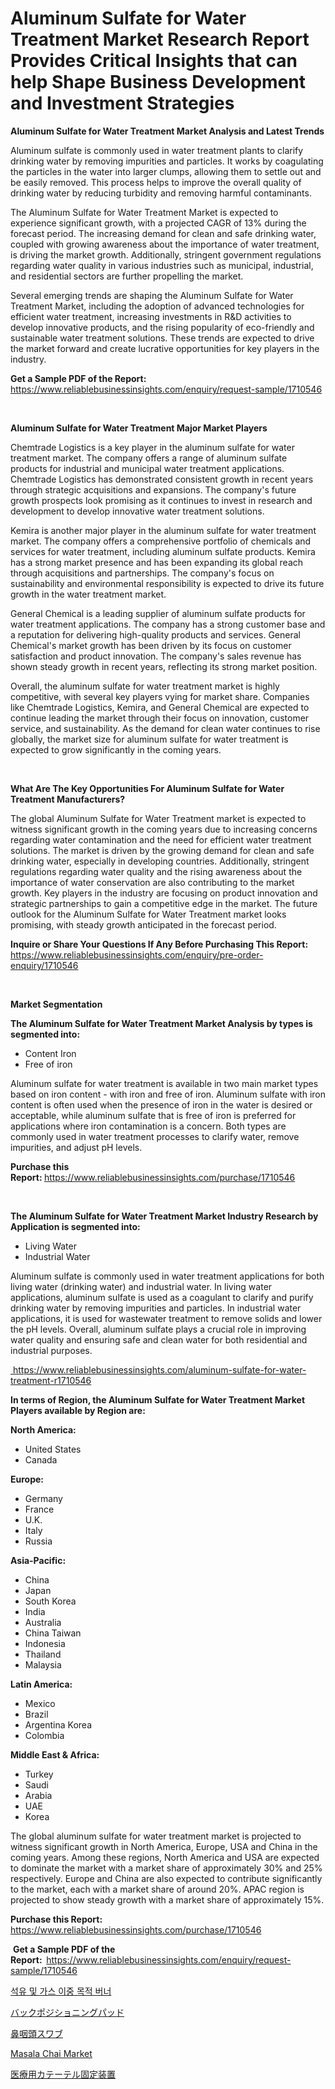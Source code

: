 <p><h1>Aluminum Sulfate for Water Treatment Market Research Report Provides Critical Insights that can help Shape Business Development and Investment Strategies</h1></p><p><strong>Aluminum Sulfate for Water Treatment Market Analysis and Latest Trends</strong></p>
<p><p>Aluminum sulfate is commonly used in water treatment plants to clarify drinking water by removing impurities and particles. It works by coagulating the particles in the water into larger clumps, allowing them to settle out and be easily removed. This process helps to improve the overall quality of drinking water by reducing turbidity and removing harmful contaminants.</p><p>The Aluminum Sulfate for Water Treatment Market is expected to experience significant growth, with a projected CAGR of 13% during the forecast period. The increasing demand for clean and safe drinking water, coupled with growing awareness about the importance of water treatment, is driving the market growth. Additionally, stringent government regulations regarding water quality in various industries such as municipal, industrial, and residential sectors are further propelling the market.</p><p>Several emerging trends are shaping the Aluminum Sulfate for Water Treatment Market, including the adoption of advanced technologies for efficient water treatment, increasing investments in R&D activities to develop innovative products, and the rising popularity of eco-friendly and sustainable water treatment solutions. These trends are expected to drive the market forward and create lucrative opportunities for key players in the industry.</p></p>
<p><strong>Get a Sample PDF of the Report:&nbsp;</strong> <a href="https://www.reliablebusinessinsights.com/enquiry/request-sample/1710546">https://www.reliablebusinessinsights.com/enquiry/request-sample/1710546</a></p>
<p>&nbsp;</p>
<p><strong>Aluminum Sulfate for Water Treatment Major Market Players</strong></p>
<p><p>Chemtrade Logistics is a key player in the aluminum sulfate for water treatment market. The company offers a range of aluminum sulfate products for industrial and municipal water treatment applications. Chemtrade Logistics has demonstrated consistent growth in recent years through strategic acquisitions and expansions. The company's future growth prospects look promising as it continues to invest in research and development to develop innovative water treatment solutions.</p><p>Kemira is another major player in the aluminum sulfate for water treatment market. The company offers a comprehensive portfolio of chemicals and services for water treatment, including aluminum sulfate products. Kemira has a strong market presence and has been expanding its global reach through acquisitions and partnerships. The company's focus on sustainability and environmental responsibility is expected to drive its future growth in the water treatment market.</p><p>General Chemical is a leading supplier of aluminum sulfate products for water treatment applications. The company has a strong customer base and a reputation for delivering high-quality products and services. General Chemical's market growth has been driven by its focus on customer satisfaction and product innovation. The company's sales revenue has shown steady growth in recent years, reflecting its strong market position.</p><p>Overall, the aluminum sulfate for water treatment market is highly competitive, with several key players vying for market share. Companies like Chemtrade Logistics, Kemira, and General Chemical are expected to continue leading the market through their focus on innovation, customer service, and sustainability. As the demand for clean water continues to rise globally, the market size for aluminum sulfate for water treatment is expected to grow significantly in the coming years.</p></p>
<p>&nbsp;</p>
<p><strong>What Are The Key Opportunities For Aluminum Sulfate for Water Treatment Manufacturers?</strong></p>
<p><p>The global Aluminum Sulfate for Water Treatment market is expected to witness significant growth in the coming years due to increasing concerns regarding water contamination and the need for efficient water treatment solutions. The market is driven by the growing demand for clean and safe drinking water, especially in developing countries. Additionally, stringent regulations regarding water quality and the rising awareness about the importance of water conservation are also contributing to the market growth. Key players in the industry are focusing on product innovation and strategic partnerships to gain a competitive edge in the market. The future outlook for the Aluminum Sulfate for Water Treatment market looks promising, with steady growth anticipated in the forecast period.</p></p>
<p><strong>Inquire or Share Your Questions If Any Before Purchasing This Report:</strong> <a href="https://www.reliablebusinessinsights.com/enquiry/pre-order-enquiry/1710546">https://www.reliablebusinessinsights.com/enquiry/pre-order-enquiry/1710546</a></p>
<p>&nbsp;</p>
<p><strong>Market Segmentation</strong></p>
<p><strong>The Aluminum Sulfate for Water Treatment Market Analysis by types is segmented into:</strong></p>
<p><ul><li>Content Iron</li><li>Free of iron</li></ul></p>
<p><p>Aluminum sulfate for water treatment is available in two main market types based on iron content - with iron and free of iron. Aluminum sulfate with iron content is often used when the presence of iron in the water is desired or acceptable, while aluminum sulfate that is free of iron is preferred for applications where iron contamination is a concern. Both types are commonly used in water treatment processes to clarify water, remove impurities, and adjust pH levels.</p></p>
<p><strong>Purchase this Report:&nbsp;</strong><a href="https://www.reliablebusinessinsights.com/purchase/1710546">https://www.reliablebusinessinsights.com/purchase/1710546</a></p>
<p>&nbsp;</p>
<p><strong>The Aluminum Sulfate for Water Treatment Market Industry Research by Application is segmented into:</strong></p>
<p><ul><li>Living Water</li><li>Industrial Water</li></ul></p>
<p><p>Aluminum sulfate is commonly used in water treatment applications for both living water (drinking water) and industrial water. In living water applications, aluminum sulfate is used as a coagulant to clarify and purify drinking water by removing impurities and particles. In industrial water applications, it is used for wastewater treatment to remove solids and lower the pH levels. Overall, aluminum sulfate plays a crucial role in improving water quality and ensuring safe and clean water for both residential and industrial purposes.</p></p>
<p><a href="https://www.reliablebusinessinsights.com/aluminum-sulfate-for-water-treatment-r1710546">&nbsp;https://www.reliablebusinessinsights.com/aluminum-sulfate-for-water-treatment-r1710546</a></p>
<p><strong>In terms of Region, the Aluminum Sulfate for Water Treatment Market Players available by Region are:</strong></p>
<p>
    <p> <strong> North America: </strong>
        <ul>
            <li>United States</li>
            <li>Canada</li>
        </ul>
        </p> 
    <p> <strong> Europe: </strong>
        <ul>
            <li>Germany</li>
            <li>France</li>
            <li>U.K.</li>
            <li>Italy</li>
            <li>Russia</li>
        </ul>
        </p> 
    <p> <strong> Asia-Pacific: </strong>
        <ul>
            <li>China</li>
            <li>Japan</li>
            <li>South Korea</li>
            <li>India</li>
            <li>Australia</li>
            <li>China Taiwan</li>
            <li>Indonesia</li>
            <li>Thailand</li>
            <li>Malaysia</li>
        </ul>
        </p> 
    <p> <strong> Latin America: </strong>
        <ul>
            <li>Mexico</li>
            <li>Brazil</li>
            <li>Argentina Korea</li>
            <li>Colombia</li>
        </ul>
        </p> 
    <p> <strong> Middle East & Africa: </strong>
        <ul>
            <li>Turkey</li>
            <li>Saudi</li>
            <li>Arabia</li>
            <li>UAE</li>
            <li>Korea</li>
        </ul>
    </p>
    </p>
<p><p>The global aluminum sulfate for water treatment market is projected to witness significant growth in North America, Europe, USA and China in the coming years. Among these regions, North America and USA are expected to dominate the market with a market share of approximately 30% and 25% respectively. Europe and China are also expected to contribute significantly to the market, each with a market share of around 20%. APAC region is projected to show steady growth with a market share of approximately 15%.</p></p>
<p><strong>Purchase this Report: </strong><a href="https://www.reliablebusinessinsights.com/purchase/1710546">https://www.reliablebusinessinsights.com/purchase/1710546</a></p>
<p>&nbsp;<strong>Get a Sample PDF of the Report:&nbsp;&nbsp;</strong><a href="https://www.reliablebusinessinsights.com/enquiry/request-sample/1710546">https://www.reliablebusinessinsights.com/enquiry/request-sample/1710546</a></p>
<p><strong></strong></p>
<p><p><a href="https://github.com/ConstantinVon/Market-Research-Report-List-1/blob/main/5383874107070.md">석유 및 가스 이중 목적 버너</a></p><p><a href="https://medium.com/@elmoray21/%E3%83%90%E3%83%83%E3%82%AF%E3%83%9D%E3%82%B8%E3%82%B7%E3%83%A7%E3%83%B3%E3%83%91%E3%83%83%E3%83%89%E5%B8%82%E5%A0%B4%E3%81%AF-%E5%B8%82%E5%A0%B4%E3%82%B7%E3%82%A7%E3%82%A2-%E3%82%B5%E3%82%A4%E3%82%BA-%E3%81%8A%E3%82%88%E3%81%B32031%E5%B9%B4%E3%81%BE%E3%81%A7%E3%81%AE%E4%BA%88%E6%B8%AC%E3%81%AB%E7%84%A6%E7%82%B9%E3%82%92%E5%BD%93%E3%81%A6%E3%81%A6%E3%81%84%E3%81%BE%E3%81%99-9b96016926a2">バックポジショニングパッド</a></p><p><a href="https://github.com/mm14022023/Market-Research-Report-List-1/blob/main/1506537126445.md">鼻咽頭スワブ</a></p><p><a href="https://issuu.com/reportprime-2/docs/masala-chai-market-size-2030.pptx">Masala Chai Market</a></p><p><a href="https://github.com/EmoryYundt1935/Market-Research-Report-List-2/blob/main/3694962126444.md">医療用カテーテル固定装置</a></p></p>